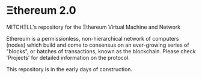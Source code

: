 # Ξthereum 2.0

MITCHΞLL's repository for the Ξthereum Virtual Machine and Network

Ethereum is a permissionless, non-hierarchical network of computers (nodes) which build and come to consensus on an ever-growing series of "blocks", or batches of transactions, known as the blockchain. 
Please check 'Projects' for detailed information on the protocol.

This repository is in the early days of construction.
